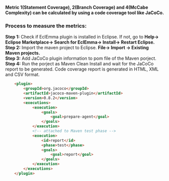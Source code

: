 
**Metric 1(Statement Coverage), 2(Branch Coverage) and 4(McCabe Complexity) can be calculated by using a code coverage tool like JaCoCo.**

### Process to measure the metrics:
**Step 1:** Check if EclEmma plugin is installed in Eclipse. If not, go to **Help-> Eclipse Marketplace-> Search for EclEmma-> Install-> Restart Eclipse.**<br />
**Step 2:** Import the maven project to Eclipse. **File-> Import -> Existing Maven projects.**<br />
**Step 3:** Add JaCoCo plugin information to pom file of the Maven porject.<br />
**Step 4:** Run the porject as Maven Clean Install and wait for the JaCoCo report to be generated. Code coverage report is generated in HTML, XML and CSV format.<br />

```html
	<plugin>
		<groupId>org.jacoco</groupId>
		<artifactId>jacoco-maven-plugin</artifactId>
		<version>0.8.2</version>
		<executions>
			<execution>
				<goals>
					<goal>prepare-agent</goal>
				</goals>
			</execution>
			<!-- attached to Maven test phase -->
			<execution>
				<id>report</id>
				<phase>test</phase>
				<goals>
					<goal>report</goal>
				</goals>
			</execution>
		</executions>
	</plugin>
```
